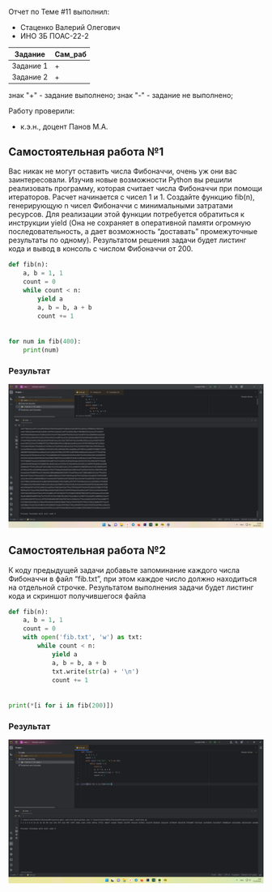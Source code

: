 Отчет по Теме #11 выполнил:
- Стаценко Валерий Олегович
- ИНО ЗБ ПОАС-22-2

| Задание | Сам_раб |
| ------ | ------ |
| Задание 1 | + |
| Задание 2 | + |

знак "+" - задание выполнено; знак "-" - задание не выполнено;

Работу проверили:
- к.э.н., доцент Панов М.А.

## Самостоятельная работа №1
Вас никак не могут оставить числа Фибоначчи, очень уж они вас
заинтересовали. Изучив новые возможности Python вы решили
реализовать программу, которая считает числа Фибоначчи при
помощи итераторов. Расчет начинается с чисел 1 и 1. Создайте
функцию fib(n), генерирующую n чисел Фибоначчи с
минимальными затратами ресурсов. Для реализации этой функции
потребуется обратиться к инструкции yield (Она не сохраняет в
оперативной памяти огромную последовательность, а дает
возможность “доставать” промежуточные результаты по одному).
Результатом решения задачи будет листинг кода и вывод в консоль с
числом Фибоначчи от 200.

```python
def fib(n):
    a, b = 1, 1
    count = 0
    while count < n:
        yield a
        a, b = b, a + b
        count += 1


for num in fib(400):
    print(num)
```

### Результат

![image](img/1.png)
  
## Самостоятельная работа №2
К коду предыдущей задачи добавьте запоминание каждого числа
Фибоначчи в файл “fib.txt”, при этом каждое число должно
находиться на отдельной строчке. Результатом выполнения задачи
будет листинг кода и скриншот получившегося файла

```python
def fib(n):
    a, b = 1, 1
    count = 0
    with open('fib.txt', 'w') as txt:
        while count < n:
            yield a
            a, b = b, a + b
            txt.write(str(a) + '\n')
            count += 1


print(*[i for i in fib(200)]) 
```

### Результат

![image](img/2.png)
  
